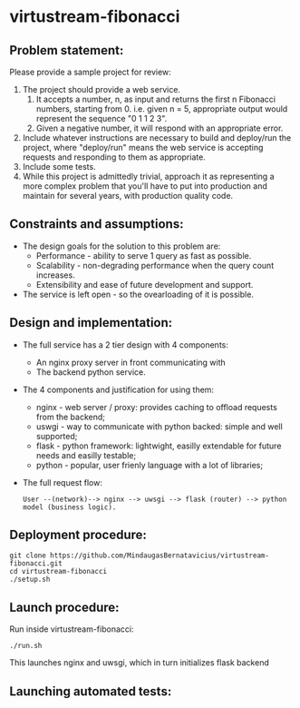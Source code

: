 # virtustream-fibonacci

## Problem statement:
Please provide a sample project for review:
1. The project should provide a web service.
   1. It accepts a number, n, as input and returns the first n Fibonacci numbers, starting from 0. i.e. given n = 5, appropriate output would represent the sequence "0 1 1 2 3".
   2. Given a negative number, it will respond with an appropriate error.
2. Include whatever instructions are necessary to build and deploy/run the project, where "deploy/run" means the web service is accepting requests and responding to them as appropriate.
3. Include some tests.
4. While this project is admittedly trivial, approach it as representing a more complex problem that you'll have to put into production and maintain for several years, with production quality code.

## Constraints and assumptions:
- The design goals for the solution to this problem are:
   - Performance - ability to serve 1 query as fast as possible.
   - Scalability - non-degrading performance when the query count increases.
   - Extensibility and ease of future development and support.
- The service is left open - so the ovearloading of it is possible.

## Design and implementation:
- The full service has a 2 tier design with 4 components:
   - An nginx proxy server in front communicating with 
   - The backend python service.
- The 4 components and justification for using them:
   - nginx - web server / proxy: provides caching to offload requests from the backend;
   - uswgi - way to communicate with python backed: simple and well supported;
   - flask - python framework: lightwight, easilly extendable for future needs and easilly testable;
   - python - popular, user frienly language with a lot of libraries;
   
- The full request flow:
  
  ```User --(network)--> nginx --> uwsgi --> flask (router) --> python model (business logic).```

## Deployment procedure:
```
git clone https://github.com/MindaugasBernatavicius/virtustream-fibonacci.git
cd virtustream-fibonacci
./setup.sh
```

## Launch procedure:

Run inside virtustream-fibonacci: 
```
./run.sh
```
This launches nginx and uwsgi, which in turn initializes flask backend

## Launching automated tests:
